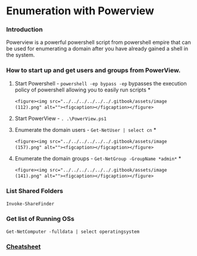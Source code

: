 # Enumeration with Powerview

### Introduction

Powerview is a powerful powershell script from powershell empire that can be used for enumerating a domain after you have already gained a shell in the system.



### How to start up and get users and groups from PowerView.

1. Start Powershell - `powershell -ep bypass -ep` bypasses the execution policy of powershell allowing you to easily run scripts&#x20;
   *

       <figure><img src="../../../../../../.gitbook/assets/image (112).png" alt=""><figcaption></figcaption></figure>
2. Start PowerView - `. .\PowerView.ps1`
3. Enumerate the domain users - `Get-NetUser | select cn`
   *

       <figure><img src="../../../../../../.gitbook/assets/image (157).png" alt=""><figcaption></figcaption></figure>
4. Enumerate the domain groups - `Get-NetGroup -GroupName *admin*`
   *

       <figure><img src="../../../../../../.gitbook/assets/image (141).png" alt=""><figcaption></figcaption></figure>



### List Shared Folders

```
Invoke-ShareFinder
```



### Get list of Running OSs

```
Get-NetComputer -fulldata | select operatingsystem
```



### [Cheatsheet](https://gist.github.com/HarmJ0y/184f9822b195c52dd50c379ed3117993)

